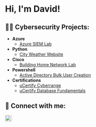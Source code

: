<h1>Hi, I'm David! </h1>

<h2>👨‍💻 Cybersecurity Projects:</h2>

- <b>Azure</b>
  - [Azure SIEM Lab](https://github.com/davidwest1/AzureSIEMLab)
- <b>Python</b>
  - [City Weather Website](https://github.com/davidwest1/CityWeatherWebsite)
- <b>Cisco</b>
  - [Building Home Network Lab](https://github.com/davidwest1/BuildingNetworkLab)
- <b>Powershell</b>
  - [Active Directory Bulk User Creation](https://github.com/davidwest1/ActiveDirectoryLab/tree/main)
- <b>Certifications</b>
  - [uCertify Cyberrange](https://imgur.com/sHzuFdg)
  - [uCertify Database Fundamentals](https://imgur.com/a/aF196FR) 


<h2> 🤳 Connect with me:</h2>

[<img align="left" alt="DavidWest | LinkedIn" width="22px" src="https://cdn.jsdelivr.net/npm/simple-icons@v3/icons/linkedin.svg" />][linkedin]


[linkedin]: https://linkedin.com/in/davidwest24

